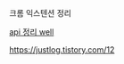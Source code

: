 
크롬 익스텐션 정리

[api 정리 well](https://velog.io/@hjsun12/%EA%B7%B8%EB%95%8C-%EC%95%8C%EC%95%98%EB%8D%94%EB%9D%BC%EB%A9%B4-%EC%A2%8B%EC%95%98%EC%9D%84-%EA%B2%83%EB%93%A4..-%EB%B6%80%EC%A0%9C-%EC%9D%B5%EC%8A%A4%ED%85%90%EC%85%98-%EA%B0%9C%EB%B0%9C-%EC%A4%91-%EB%A9%98%EB%B6%95%EC%98%A8-%EA%B2%83%EB%93%A4)


https://justlog.tistory.com/12